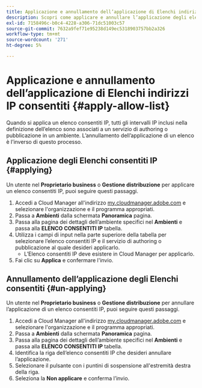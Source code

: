 ```yaml
---
title: Applicazione e annullamento dell’applicazione di Elenchi indirizzi IP consentiti
description: Scopri come applicare e annullare l’applicazione degli elenchi consentiti IP agli ambienti.
exl-id: 7158496c-b0c4-4228-a306-71dc51003c57
source-git-commit: 7632a9fef71e95238d149ec5318903757bb2a326
workflow-type: tm+mt
source-wordcount: '271'
ht-degree: 5%

---
```



# Applicazione e annullamento dell’applicazione di Elenchi indirizzi IP consentiti {#apply-allow-list}

Quando si applica un elenco consentiti IP, tutti gli intervalli IP inclusi nella definizione dell’elenco sono associati a un servizio di authoring o pubblicazione in un ambiente. L’annullamento dell’applicazione di un elenco è l’inverso di questo processo.

## Applicazione degli Elenchi consentiti IP {#applying}

Un utente nel **Proprietario business** o **Gestione distribuzione** per applicare un elenco consentiti IP, puoi seguire questi passaggi.

1. Accedi a Cloud Manager all&#39;indirizzo [my.cloudmanager.adobe.com](https://my.cloudmanager.adobe.com/) e selezionare l&#39;organizzazione e il programma appropriati.
1. Passa a **Ambienti** dalla schermata **Panoramica** pagina.
1. Passa alla pagina dei dettagli dell’ambiente specifici nel **Ambienti** e passa alla **ELENCO CONSENTITI IP** tabella.
1. Utilizza i campi di input nella parte superiore della tabella per selezionare l’elenco consentiti IP e il servizio di authoring o pubblicazione al quale desideri applicarlo.
   * L’Elenco consentiti IP deve esistere in Cloud Manager per applicarlo.
1. Fai clic su **Applica** e confermare l&#39;invio.

## Annullamento dell’applicazione degli Elenchi consentiti {#un-applying}

Un utente nel **Proprietario business** o **Gestione distribuzione** per annullare l’applicazione di un elenco consentiti IP, puoi seguire questi passaggi.

1. Accedi a Cloud Manager all&#39;indirizzo [my.cloudmanager.adobe.com](https://my.cloudmanager.adobe.com/) e selezionare l&#39;organizzazione e il programma appropriati.
1. Passa a **Ambienti** dalla schermata **Panoramica** pagina.
1. Passa alla pagina dei dettagli dell’ambiente specifici nel **Ambienti** e passa alla **ELENCO CONSENTITI IP** tabella.
1. Identifica la riga dell’elenco consentiti IP che desideri annullare l’applicazione.
1. Selezionare il pulsante con i puntini di sospensione all&#39;estremità destra della riga.
1. Seleziona la **Non applicare** e conferma l’invio.
